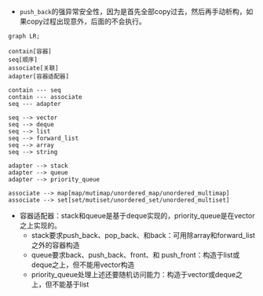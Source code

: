 
+ `push_back`的强异常安全性，因为是首先全部copy过去，然后再手动析构，如果copy过程出现意外，后面的不会执行。

```mermaid
graph LR;

contain[容器]
seq[顺序]
associate[关联]
adapter[容器适配器]

contain --- seq
contain --- associate
seq --- adapter

seq --> vector
seq --> deque
seq --> list
seq --> forward_list
seq --> array
seq --> string

adapter --> stack
adapter --> queue
adapter --> priority_queue

associate --> map[map/mutimap/unordered_map/unordered_multimap]
associate --> set[set/mutiset/unordered_set/unordered_multiset]

```

+ 容器适配器：stack和queue是基于deque实现的，priority_queue是在vector之上实现的。
	+ stack要求push_back、pop_back、和back：可用除array和forward_list之外的容器构造
	+ queue要求back、push_back、front、和 push_front：构造于list或deque之上，但不能用vector构造
	+ priority_queue处理上述还要随机访问能力：构造于vector或deque之上，但不能基于list
